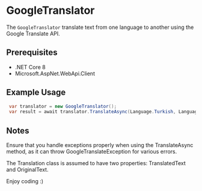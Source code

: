 # GoogleTranslator

The `GoogleTranslator` translate text from one language to another using the Google Translate API.

## Prerequisites

- .NET Core 8
- Microsoft.AspNet.WebApi.Client

## Example Usage

```csharp
 var translator = new GoogleTranslator();
 var result = await translator.TranslateAsync(Language.Turkish, Language.English, text);
```

## Notes
Ensure that you handle exceptions properly when using the TranslateAsync method, as it can throw GoogleTranslateException for various errors.

The Translation class is assumed to have two properties: TranslatedText and OriginalText.

Enjoy coding :)